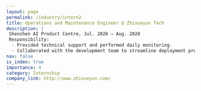 ```yaml
---
layout: page
permalink: /industry/intern2
title: Operations and Maintenance Engineer @ Zhixueyun Tech
description: |
 Shenzhen AI Product Centre, Jul. 2020 — Aug. 2020
 Responsibility:
  · Provided technical support and performed daily monitoring.
  · Collaborated with the development team to streamline deployment processes. 
nav: false
is_index: true
importance: 4
category: Internship
company_link: http://www.zhixueyun.com/
---
```

